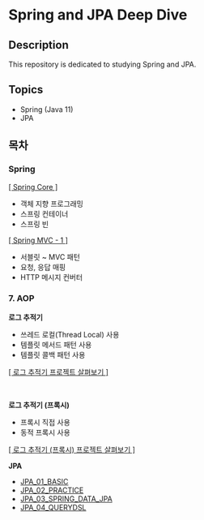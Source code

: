 # Spring and JPA Deep Dive

## Description

This repository is dedicated to studying Spring and JPA.

## Topics

- Spring (Java 11)
- JPA

## 목차

### Spring

[[ Spring Core ]](https://github.com/woosungkim0123/spring-jpa-deep-dive/tree/master/spring_core)

- 객체 지향 프로그래밍
- 스프링 컨테이너
- 스프링 빈

[[ Spring MVC - 1 ]](https://github.com/woosungkim0123/spring-jpa-deep-dive/tree/master/spring_mvc_basic)

- 서블릿 ~ MVC 패턴
- 요청, 응답 매핑
- HTTP 메시지 컨버터



### 7. AOP

**로그 추적기**

- 쓰레드 로컬(Thread Local) 사용
- 템플릿 메서드 패턴 사용
- 템플릿 콜백 패턴 사용

[[ 로그 추적기 프로젝트 살펴보기 ]](https://github.com/woosungkim0123/spring-jpa-deep-dive/tree/master/spring_aop/log_tracker)

<br>

**로그 추적기 (프록시)**

- 프록시 직접 사용
- 동적 프록시 사용

[[ 로그 추적기 (프록시) 프로젝트 살펴보기 ]](https://github.com/woosungkim0123/spring-jpa-deep-dive/tree/master/spring_aop/proxy)




**JPA**

- [JPA_01_BASIC](https://www.inflearn.com/course/ORM-JPA-Basic)
- [JPA_02_PRACTICE](https://www.inflearn.com/course/%EC%8A%A4%ED%94%84%EB%A7%81%EB%B6%80%ED%8A%B8-JPA-%ED%99%9C%EC%9A%A9-1)
- [JPA_03_SPRING_DATA_JPA](https://www.inflearn.com/course/%EC%8A%A4%ED%94%84%EB%A7%81-%EB%8D%B0%EC%9D%B4%ED%84%B0-JPA-%EC%8B%A4%EC%A0%84)
- [JPA_04_QUERYDSL](https://www.inflearn.com/course/Querydsl-%EC%8B%A4%EC%A0%84)
